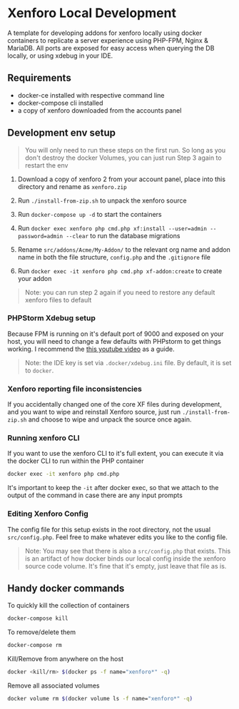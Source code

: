 # Xenforo Local Development

A template for developing addons for xenforo locally using docker containers to replicate a server experience using PHP-FPM, Nginx & MariaDB. All ports are exposed for easy access when querying the DB locally, or using xdebug in your IDE.

## Requirements

- docker-ce installed with respective command line
- docker-compose cli installed
- a copy of xenforo downloaded from the accounts panel

## Development env setup

> You will only need to run these steps on the first run. So long as you don't destroy the docker Volumes, you can just run Step 3 again to restart the env

1. Download a copy of xenforo 2 from your account panel, place into this directory and rename as `xenforo.zip`

2. Run `./install-from-zip.sh` to unpack the xenforo source

3. Run `docker-compose up -d` to start the containers

4. Run `docker exec xenforo php cmd.php xf:install --user=admin --password=admin --clear` to run the database migrations

5. Rename `src/addons/Acme/My-Addon/` to the relevant org name and addon name in both the file structure, `config.php` and the `.gitignore` file

6. Run `docker exec -it xenforo php cmd.php xf-addon:create` to create your addon

> Note: you can run step 2 again if you need to restore any default xenforo files to default

### PHPStorm Xdebug setup

Because FPM is running on it's default port of 9000 and exposed on your host, you will need to change a few defaults with PHPstorm to get things working. I recommend the [this youtube video](https://www.youtube.com/watch?v=J77iuOpnUm4) as a guide.

> Note: the IDE key is set via `.docker/xdebug.ini` file. By default, it is set to `docker`.

### Xenforo reporting file inconsistencies

If you accidentally changed one of the core XF files during development, and you want to wipe and reinstall Xenforo source, just run `./install-from-zip.sh` and choose to wipe and unpack the source once again.

### Running xenforo CLI

If you want to use the xenforo CLI to it's full extent, you can execute it via the docker CLI to run within the PHP container

```sh
docker exec -it xenforo php cmd.php
```

It's important to keep the `-it` after docker exec, so that we attach to the output of the command in case there are any input prompts

### Editing Xenforo Config

The config file for this setup exists in the root directory, not the usual `src/config.php`. Feel free to make whatever edits you like to the config file.

> Note: You may see that there is also a `src/config.php` that exists. This is an artifact of how docker binds our local config inside the xenforo source code volume. It's fine that it's empty, just leave that file as is.



## Handy docker commands

To quickly kill the collection of containers

```sh
docker-compose kill
```

To remove/delete them

```sh
docker-compose rm
```

Kill/Remove from anywhere on the host

```sh
docker <kill/rm> $(docker ps -f name="xenforo*" -q)
```

Remove all associated volumes

```sh
docker volume rm $(docker volume ls -f name="xenforo*" -q)
```
